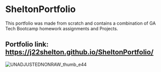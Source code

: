 # SheltonPortfolio

This portfolio was made from scratch and contains a combination of GA Tech Bootcamp homework assignments and Projects.


## Portfolio link: https://j22shelton.github.io/SheltonPortfolio/


![UNADJUSTEDNONRAW_thumb_e44](https://user-images.githubusercontent.com/47063288/66247683-c1870600-e6ed-11e9-9304-91a1b91e9633.jpg)
